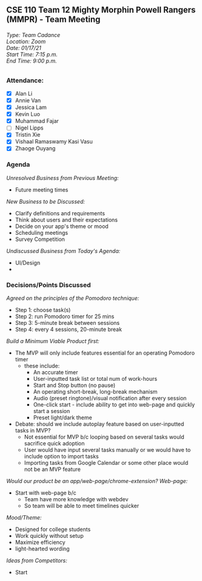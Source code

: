 ## CSE 110 Team 12 Mighty Morphin Powell Rangers (MMPR) - Team Meeting
###### Type: Team Cadance <br/> Location: Zoom <br/> Date: 01/17/21 <br/> Start Time: 7:15 p.m. <br/> End Time: 9:00 p.m.

### Attendance:
- [x] Alan Li
- [x] Annie Van
- [x] Jessica Lam
- [x] Kevin Luo
- [x] Muhammad Fajar
- [ ] Nigel Lipps
- [x] Tristin Xie
- [x] Vishaal Ramaswamy Kasi Vasu
- [x] Zhaoge Ouyang

### Agenda

_Unresolved Business from Previous Meeting:_
- Future meeting times

_New Business to be Discussed:_
- Clarify definitions and requirements
- Think about users and their expectations
- Decide on your app's theme or mood
- Scheduling meetings
- Survey Competition

_Undiscussed Business from Today's Agenda:_
- UI/Design
- 

### Decisions/Points Discussed

_Agreed on the principles of the Pomodoro technique:_
- Step 1: choose task(s)
- Step 2: run Pomodoro timer for 25 mins
- Step 3: 5-minute break between sessions
- Step 4: every 4 sessions, 20-minute break

_Build a Minimum Viable Product first:_
- The MVP will only include features essential for an operating Pomodoro timer
  - these include: 
    - An accurate timer
    - User-inputted task list or total num of work-hours
    - Start and Stop button (no pause)
    - An operating short-break, long-break mechanism
    - Audio (preset ringtone)/visual notification after every session
    - One-click start - include ability to get into web-page and quickly start a session
    - Preset light/dark theme
- Debate: should we include autoplay feature based on user-inputted tasks in MVP?
  - Not essential for MVP b/c looping based on several tasks would sacrifice quick adoption
  - User would have input several tasks manually or we would have to include option to import tasks 
  - Importing tasks from Google Calendar or some other place would not be an MVP feature

_Would our product be an app/web-page/chrome-extension? Web-page:_
- Start with web-page b/c
  - Team have more knowledge with webdev 
  - So team will be able to meet timelines quicker

_Mood/Theme:_
- Designed for college students
- Work quickly without setup 
- Maximize efficiency
- light-hearted wording

_Ideas from Competitors:_
- Start 
